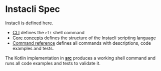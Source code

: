 # Instacli Spec

Instacli is defined here.

* [CLI](cli/README.md) defines the `cli` shell command
* [Core concepts](core-concepts/README.md) defines the structure of the Instacli scripting language
* [Command reference](reference/README.md) defines all commands with descriptions, code examples and tests.

The Kotlin implementation in **[src](/src)** produces a working shell command and runs all code examples and tests to
validate it.